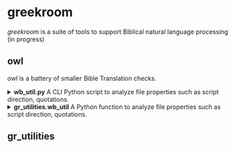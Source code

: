 # greekroom  

_greekroom_ is a suite of tools to support Biblical natural language processing (in progress)

<!--
[![image alt >](http://img.shields.io/pypi/v/greekroom.svg)](https://pypi.python.org/pypi/greekroom/)

### Installation (stubs only, in early development, not ready for regular users yet)

```bash
pip install greekroom
```
or
```bash
git clone https://github.com/BibleNLP/greek-room.git
```
-->


## owl 
_owl_ is a battery of smaller Bible Translation checks.

<details>
<summary> <b>wb_util.py</b>
A CLI Python script to analyze file properties such as script direction, quotations.</summary>

```
usage: wb_util.py [-h] 
                  [-i INPUT_FILENAME] 
                  [-s INPUT_STRING] 
                  [-j JSON_OUT_FILENAME] 
                  [-o HTML_OUT_FILENAME] 
                  [--lang_code LANG_CODE] 
                  [--lang_name LANG_NAME]

options:
  -h, --help            show this help message and exit
  -i INPUT_FILENAME, --input_filename INPUT_FILENAME
  -s INPUT_STRING, --input_string INPUT_STRING
  -j JSON_OUT_FILENAME, --json_out_filename JSON_OUT_FILENAME
  -o HTML_OUT_FILENAME, --html_out_filename HTML_OUT_FILENAME
  --lang_code LANG_CODE
  --lang_name LANG_NAME
```
Sample calls
```
wb_util.py -h
wb_util.py -s """She asked: “Whatʼs a ‘PyPi’?”
He replied: “I don't know.”""" -j test.json
cat test.json

```
</details>

<details>
<summary> <b>gr_utilities.wb_util</b>
A Python function to analyze file properties such as script direction, quotations.</summary>

```python 
import json
from gr_utilities import wb_util
# Apply script to string
text = """She asked: “Whatʼs a ‘PyPi’?”\nHe replied: “I don't know.”\n"""
result_dict = wb_util.script_punct(None, text, "eng", "English")
print(result_dict)
# Apply script to file content
# Write text to file
filename = "test.txt"
with open(filename, "w") as f_out:
    f_out.write(text)
# Apply script
result_dict2 = wb_util.script_punct(filename)
# Print result as JSON string
print(json.dumps(result_dict2))
# Write result to HTML file
html_output = "test.html"
with open(html_output, "w") as f_html:
    wb_util.print_to_html(result_dict2, f_html)
```
</details>

## gr_utilities

